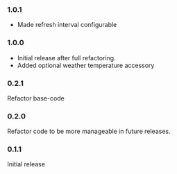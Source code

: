 ### 1.0.1
- Made refresh interval configurable

### 1.0.0
- Initial release after full refactoring.
- Added optional weather temperature accessory

### 0.2.1 
Refactor base-code

### 0.2.0 
Refactor code to be more manageable in future releases.

### 0.1.1 
Initial release
